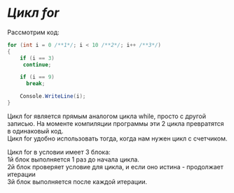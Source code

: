 *Цикл for*
======

Рассмотрим код:
```cs
for (int i = 0 /**1*/; i < 10 /**2*/; i++ /**3*/)
{
    if (i == 3)
     continue;

    if (i == 9)
      break;

    Console.WriteLine(i);
}
```

Цикл for является прямым аналогом цикла while, просто с другой записью.
На моменте компиляции программы эти 2 цикла превратятся в одинаковый код.  
Цикл for удобно использовать тогда, когда нам нужен цикл с счетчиком.

Цикл for в условии имеет 3 блока:  
1й блок выполняется 1 раз до начала цикла.  
2й блок проверяет условие для цикла, и если оно истина - продолжает итерации  
3й блок выполняется после каждой итерации.
